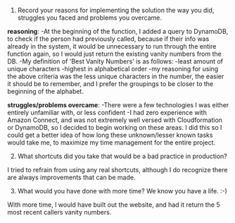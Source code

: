 1. Record your reasons for implementing the solution the way you did, struggles you faced and problems you overcame.

**reasoning**:
-At the beginning of the function, I added a query to DynamoDB, to check if the person had previously called, because if their info was already in the system, it would be unnecessary to run through the entire function again, so I would just return the existing vanity numbers from the DB.
-My definition of 'Best Vanity Numbers' is as follows:
-least amount of unique characters
-highest in alphabetical order
-my reasoning for using the above criteria was the less unique characters in the number, the easier it should be to remember, and I prefer the groupings to be closer to the beginning of the alphabet.

**struggles/problems overcame**:
-There were a few technologies I was either entirely unfamiliar with, or less confident
-I had zero experience with Amazon Connect, and was not extremely well versed with Cloudformation or DynamoDB, so I decided to begin working on these areas. I did this so I could get a better idea of how long these unknown/lesser known tasks would take me, to maximize my time management for the entire project.


2. What shortcuts did you take that would be a bad practice in production?

I tried to refrain from using any real shortcuts, although I do recognize there are always improvements that can be made.


3. What would you have done with more time? We know you have a life. :-)

With more time, I would have built out the website, and had it return the 5 most recent callers vanity numbers.

